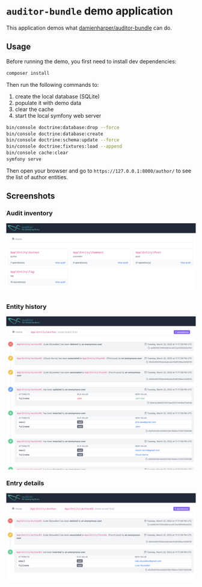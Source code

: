 # `auditor-bundle` demo application

This application demos what [damienharper/auditor-bundle](https://github.com/DamienHarper/auditor-bundle) can do.

## Usage
Before running the demo, you first need to install dev dependencies:

```bash
composer install
```

Then run the following commands to:
1. create the local database (SQLite)
2. populate it with demo data
3. clear the cache
4. start the local symfony web server

```bash
bin/console doctrine:database:drop --force
bin/console doctrine:database:create
bin/console doctrine:schema:update --force
bin/console doctrine:fixtures:load --append
bin/console cache:clear
symfony serve
```

Then open your browser and go to `https://127.0.0.1:8000/author/` to see the list of author entities.

## Screenshots

### Audit inventory
![Audit inventory](https://github.com/DamienHarper/auditor-bundle-demo/blob/master/screenshots/inventory.png)

### Entity history
![Entity history](https://github.com/DamienHarper/auditor-bundle-demo/blob/master/screenshots/entity_history.png)

### Entry details
![Entry details](https://github.com/DamienHarper/auditor-bundle-demo/blob/master/screenshots/entry_details.png)
